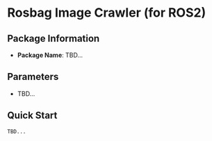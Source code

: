 # Rosbag Image Crawler (for ROS2)

## Package Information

- **Package Name**: TBD...

## Parameters

- TBD...

## Quick Start

```bash
TBD...
```
